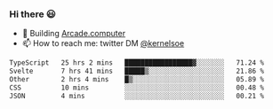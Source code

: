 ### Hi there 😃

- 🔨 Building [Arcade.computer](https://arcade.computer)
- 📫 How to reach me: twitter DM [@kernelsoe](https://twitter.com/kernelsoe)

<!--START_SECTION:waka-->

```txt
TypeScript   25 hrs 2 mins   █████████████████▓░░░░░░░   71.24 %
Svelte       7 hrs 41 mins   █████▒░░░░░░░░░░░░░░░░░░░   21.86 %
Other        2 hrs 4 mins    █▒░░░░░░░░░░░░░░░░░░░░░░░   05.89 %
CSS          10 mins         ░░░░░░░░░░░░░░░░░░░░░░░░░   00.48 %
JSON         4 mins          ░░░░░░░░░░░░░░░░░░░░░░░░░   00.21 %
```

<!--END_SECTION:waka-->
